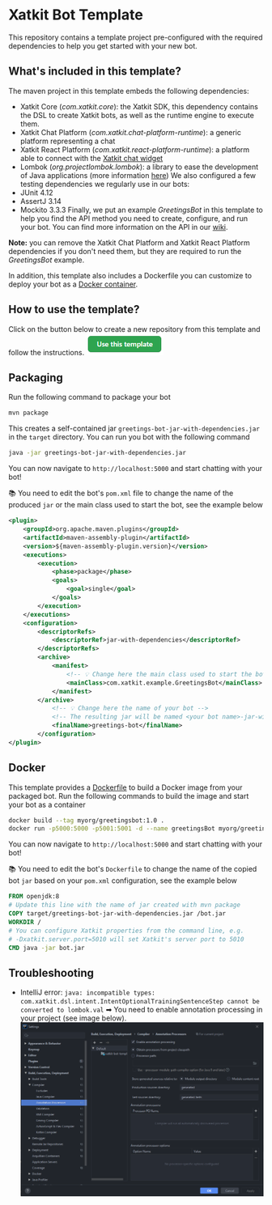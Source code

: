 # Xatkit Bot Template
This repository contains a template project pre-configured with the required dependencies to help you get started with your new bot.



## What's included in this template?

The maven project in this template embeds the following dependencies:
- Xatkit Core (_com.xatkit.core_): the Xatkit SDK, this dependency contains the DSL to create Xatkit bots, as well as the runtime engine to execute them.
- Xatkit Chat Platform (_com.xatkit.chat-platform-runtime_): a generic platform representing a chat
- Xatkit React Platform (_com.xatkit.react-platform-runtime_): a platform able to connect with the [Xatkit chat widget](https://github.com/xatkit-bot-platform/xatkit-chat-widget)
- Lombok (_org.projectlombok.lombok_): a library to ease the development of Java applications (more information [here](https://projectlombok.org/))
We also configured a few testing dependencies we regularly use in our bots:
- JUnit 4.12
- AssertJ 3.14
- Mockito 3.3.3
Finally, we put an example _GreetingsBot_ in this template to help you find the API method you need to create, configure, and run your bot. You can find more information on the API in our [wiki](https://github.com/xatkit-bot-platform/xatkit/wiki).

**Note:** you can remove the Xatkit Chat Platform and Xatkit React Platform dependencies if you don't need them, but they are required to run the _GreetingsBot_ example.

In addition, this template also includes a Dockerfile you can customize to deploy your bot as a [Docker container](##docker).

## How to use the template?
Click on the button below to create a new repository from this template and follow the instructions.
[![Use this template](docs/img/template_button.png)](https://github.com/xatkit-bot-platform/xatkit-bot-template/generate)



## Packaging

Run the following command to package your bot
```bash
mvn package
```
This creates a self-contained jar `greetings-bot-jar-with-dependencies.jar` in the `target` directory. You can run you bot with the following command
```bash
java -jar greetings-bot-jar-with-dependencies.jar
```
You can now navigate to `http://localhost:5000` and start chatting with your bot! 

📚 You need to edit the bot's `pom.xml` file to change the name of the produced `jar` or the main class used to start the bot, see the example below
```xml
<plugin>
    <groupId>org.apache.maven.plugins</groupId>
    <artifactId>maven-assembly-plugin</artifactId>
    <version>${maven-assembly-plugin.version}</version>
    <executions>
        <execution>
            <phase>package</phase>
            <goals>
                <goal>single</goal>
            </goals>
        </execution>
    </executions>
    <configuration>
        <descriptorRefs>
            <descriptorRef>jar-with-dependencies</descriptorRef>
        </descriptorRefs>
        <archive>
            <manifest>
                <!-- 💡 Change here the main class used to start the bot !-->
                <mainClass>com.xatkit.example.GreetingsBot</mainClass>
            </manifest>
        </archive>
            <!-- 💡 Change here the name of your bot -->
            <!-- The resulting jar will be named <your bot name>-jar-with-dependency.jar -->
            <finalName>greetings-bot</finalName>
        </configuration>
</plugin>
```



## Docker

This template provides a [Dockerfile](https://github.com/xatkit-bot-platform/xatkit-bot-template/blob/master/Dockerfile) to build a Docker image from your packaged bot. Run the following commands to build the image and start your bot as a container

```bash
docker build --tag myorg/greetingsbot:1.0 .
docker run -p5000:5000 -p5001:5001 -d --name greetingsBot myorg/greetingsbot:1.0
```

You can now navigate to `http://localhost:5000` and start chatting with your bot! 

📚 You need to edit the bot's `Dockerfile` to change the name of the copied bot `jar` based on your `pom.xml` configuration, see the example below

```dockerfile
FROM openjdk:8
# Update this line with the name of jar created with mvn package
COPY target/greetings-bot-jar-with-dependencies.jar /bot.jar
WORKDIR /
# You can configure Xatkit properties from the command line, e.g.
# -Dxatkit.server.port=5010 will set Xatkit's server port to 5010
CMD java -jar bot.jar
```



## Troubleshooting

- IntelliJ error: `java: incompatible types: com.xatkit.dsl.intent.IntentOptionalTrainingSentenceStep cannot be converted to lombok.val` ➡ You need to enable annotation processing in your project (see image below).
![Enable annotation processing in IntelliJ](docs/img/enable_annotation_processing_intellij.png)


